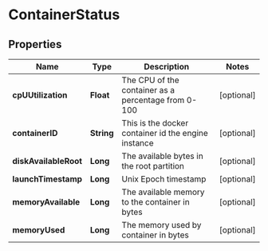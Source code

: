 

# ContainerStatus

## Properties

Name | Type | Description | Notes
------------ | ------------- | ------------- | -------------
**cpUUtilization** | **Float** | The CPU of the container as a percentage from 0-100 |  [optional]
**containerID** | **String** | This is the docker container id the engine instance |  [optional]
**diskAvailableRoot** | **Long** | The available bytes in the root partition |  [optional]
**launchTimestamp** | **Long** | Unix Epoch timestamp |  [optional]
**memoryAvailable** | **Long** | The available memory to the container in bytes |  [optional]
**memoryUsed** | **Long** | The memory used by container in bytes |  [optional]



